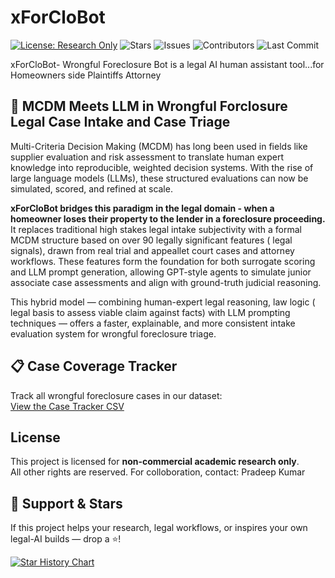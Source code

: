 # xForCloBot

[![License: Research Only](https://img.shields.io/badge/license-research--only-blue.svg)](./LICENSE)
![Stars](https://img.shields.io/github/stars/jurisgpt/xForCloBot?style=social)
![Issues](https://img.shields.io/github/issues/jurisgpt/xForCloBot)
![Contributors](https://img.shields.io/github/contributors/jurisgpt/xForCloBot)
![Last Commit](https://img.shields.io/github/last-commit/jurisgpt/xForCloBot)

xForCloBot- Wrongful Foreclosure Bot is a legal AI human assistant tool...for Homeowners side Plaintiffs Attorney

## 🧠 MCDM Meets LLM in Wrongful Forclosure Legal Case Intake and Case Triage

Multi-Criteria Decision Making (MCDM) has long been used in fields like supplier evaluation and risk assessment to translate human expert knowledge into reproducible, weighted decision systems. With the rise of large language models (LLMs), these structured evaluations can now be simulated, scored, and refined at scale.

**xForCloBot bridges this paradigm in the legal domain - when a homeowner loses their property to the lender in a foreclosure proceeding.** It replaces traditional high stakes legal intake subjectivity with a formal MCDM structure based on over 90 legally significant features ( legal signals), drawn from real trial and appeallet court cases and attorney workflows. These features form the foundation for both surrogate scoring and LLM prompt generation, allowing GPT-style agents to simulate junior associate case assessments and align with ground-truth judicial reasoning.

This hybrid model — combining human-expert legal reasoning, law logic ( legal basis to assess viable claim against facts)  with LLM prompting techniques — offers a faster, explainable, and more consistent intake evaluation system for wrongful foreclosure triage. 


## 📋 Case Coverage Tracker

Track all wrongful foreclosure cases in our dataset:  
[View the Case Tracker CSV](./data/xForCloBot_Case_Tracker.csv)

## License
This project is licensed for **non-commercial academic research only**.  
All other rights are reserved. For colloboration, contact: Pradeep Kumar

## 🙌 Support & Stars

If this project helps your research, legal workflows, or inspires your own legal-AI builds — drop a ⭐️!

[![Star History Chart](https://api.star-history.com/svg?repos=jurisgpt/xForCloBot&type=Date)](https://star-history.com/#jurisgpt/xForCloBot&Date)

